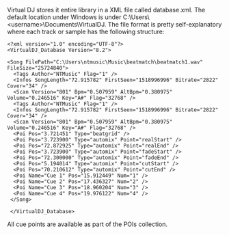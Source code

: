 Virtual DJ stores it entire library in a XML file called database.xml.
The default location under Windows is under
C:\\Users\\\<username\>\\Documents\\VirtualDJ. The file format is pretty
self-explanatory where each track or sample has the following structure:

    <?xml version="1.0" encoding="UTF-8"?>
    <VirtualDJ_Database Version="8.2">
    
    <Song FilePath="C:\Users\ntmusic\Music\beatmatch\beatmatch1.wav" FileSize="25724840">
      <Tags Author="NTMusic" Flag="1" />
      <Infos SongLength="72.915782" FirstSeen="1518996996" Bitrate="2822" Cover="34" />
      <Scan Version="801" Bpm="0.507959" AltBpm="0.380975" Volume="0.246516" Key="A#" Flag="32768" />
      <Tags Author="NTMusic" Flag="1" />
      <Infos SongLength="72.915782" FirstSeen="1518996996" Bitrate="2822" Cover="34" />
      <Scan Version="801" Bpm="0.507959" AltBpm="0.380975" Volume="0.246516" Key="A#" Flag="32768" />
      <Poi Pos="3.721451" Type="beatgrid" />
      <Poi Pos="3.723900" Type="automix" Point="realStart" />
      <Poi Pos="72.872925" Type="automix" Point="realEnd" />
      <Poi Pos="3.723900" Type="automix" Point="fadeStart" />
      <Poi Pos="72.300000" Type="automix" Point="fadeEnd" />
      <Poi Pos="5.194014" Type="automix" Point="cutStart" />
      <Poi Pos="70.210612" Type="automix" Point="cutEnd" />
      <Poi Name="Cue 1" Pos="15.912449" Num="1" />
      <Poi Name="Cue 2" Pos="17.436327" Num="2" />
      <Poi Name="Cue 3" Pos="18.960204" Num="3" />
      <Poi Name="Cue 4" Pos="19.976122" Num="4" />
     </Song> 
     
     </VirtualDJ_Database>

All cue points are available as part of the POIs collection.
